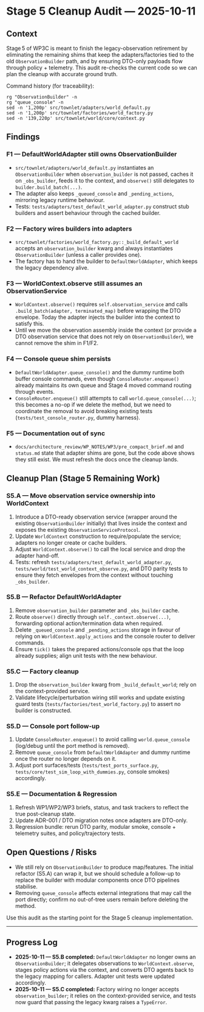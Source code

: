 # Stage 5 Cleanup Audit — 2025-10-11

## Context
Stage 5 of WP3C is meant to finish the legacy-observation retirement by
eliminating the remaining shims that keep the adapters/factories tied to the
old `ObservationBuilder` path, and by ensuring DTO-only payloads flow through
policy + telemetry. This audit re-checks the current code so we can plan the
cleanup with accurate ground truth.

Command history (for traceability):

```
rg "ObservationBuilder" -n
rg "queue_console" -n
sed -n '1,200p' src/townlet/adapters/world_default.py
sed -n '1,200p' src/townlet/factories/world_factory.py
sed -n '139,220p' src/townlet/world/core/context.py
```

## Findings

### F1 — DefaultWorldAdapter still owns ObservationBuilder
- `src/townlet/adapters/world_default.py` instantiates an `ObservationBuilder`
  when `observation_builder` is not passed, caches it on `_obs_builder`, feeds
  it to the context, and `observe()` still delegates to
  `builder.build_batch(...)`.  
- The adapter also keeps `_queued_console` and `_pending_actions`, mirroring
  legacy runtime behaviour.
- Tests: `tests/adapters/test_default_world_adapter.py` construct stub builders
  and assert behaviour through the cached builder.

### F2 — Factory wires builders into adapters
- `src/townlet/factories/world_factory.py::_build_default_world` accepts an
  `observation_builder` kwarg and always instantiates `ObservationBuilder`
  (unless a caller provides one).  
- The factory has to hand the builder to `DefaultWorldAdapter`, which keeps the
  legacy dependency alive.

### F3 — WorldContext.observe still assumes an ObservationService
- `WorldContext.observe()` requires `self.observation_service` and calls
  `.build_batch(adapter, terminated_map)` before wrapping the DTO envelope.
  Today the adapter injects the builder into the context to satisfy this.  
- Until we move the observation assembly inside the context (or provide a DTO
  observation service that does not rely on `ObservationBuilder`), we cannot
  remove the shim in F1/F2.

### F4 — Console queue shim persists
- `DefaultWorldAdapter.queue_console()` and the dummy runtime both buffer console
  commands, even though `ConsoleRouter.enqueue()` already maintains its own
  queue and Stage 4 moved command routing through events.  
- `ConsoleRouter.enqueue()` still attempts to call `world.queue_console(...)`;
  this becomes a no-op if we delete the method, but we need to coordinate the
  removal to avoid breaking existing tests (`tests/test_console_router.py`,
  dummy harness).

### F5 — Documentation out of sync
- `docs/architecture_review/WP_NOTES/WP3/pre_compact_brief.md` and
  `status.md` state that adapter shims are gone, but the code above shows they
  still exist. We must refresh the docs once the cleanup lands.

## Cleanup Plan (Stage 5 Remaining Work)

### S5.A — Move observation service ownership into WorldContext
1. Introduce a DTO-ready observation service (wrapper around the existing
   `ObservationBuilder` initially) that lives inside the context and exposes the
   existing `ObservationServiceProtocol`.  
2. Update `WorldContext` construction to require/populate the service; adapters
   no longer create or cache builders.  
3. Adjust `WorldContext.observe()` to call the local service and drop the
   adapter hand-off.
4. Tests: refresh `tests/adapters/test_default_world_adapter.py`,
   `tests/world/test_world_context_observe.py`, and DTO parity tests to ensure
   they fetch envelopes from the context without touching `_obs_builder`.

### S5.B — Refactor DefaultWorldAdapter
1. Remove `observation_builder` parameter and `_obs_builder` cache.  
2. Route `observe()` directly through `self._context.observe(...)`, forwarding
   optional action/termination data when required.  
3. Delete `_queued_console` and `_pending_actions` storage in favour of relying
   on `WorldContext.apply_actions` and the console router to deliver commands.
4. Ensure `tick()` takes the prepared actions/console ops that the loop already
   supplies; align unit tests with the new behaviour.

### S5.C — Factory cleanup
1. Drop the `observation_builder` kwarg from `_build_default_world`; rely on the
   context-provided service.  
2. Validate lifecycle/perturbation wiring still works and update existing guard
   tests (`tests/factories/test_world_factory.py`) to assert no builder is
   constructed.

### S5.D — Console port follow-up
1. Update `ConsoleRouter.enqueue()` to avoid calling `world.queue_console`
   (log/debug until the port method is removed).  
2. Remove `queue_console` from `DefaultWorldAdapter` and dummy runtime once the
   router no longer depends on it.  
3. Adjust port surfaces/tests (`tests/test_ports_surface.py`,
   `tests/core/test_sim_loop_with_dummies.py`, console smokes) accordingly.

### S5.E — Documentation & Regression
1. Refresh WP1/WP2/WP3 briefs, status, and task trackers to reflect the true
   post-cleanup state.  
2. Update ADR-001 / DTO migration notes once adapters are DTO-only.  
3. Regression bundle: rerun DTO parity, modular smoke, console + telemetry
   suites, and policy/trajectory tests.

## Open Questions / Risks
- We still rely on `ObservationBuilder` to produce map/features. The initial
  refactor (S5.A) can wrap it, but we should schedule a follow-up to replace the
  builder with modular components once DTO pipelines stabilise.
- Removing `queue_console` affects external integrations that may call the port
  directly; confirm no out-of-tree users remain before deleting the method.

Use this audit as the starting point for the Stage 5 cleanup implementation.

---

## Progress Log

- **2025-10-11 — S5.B completed:** `DefaultWorldAdapter` no longer owns an
  `ObservationBuilder`; it delegates observations to `WorldContext.observe`,
  stages policy actions via the context, and converts DTO agents back to the
  legacy mapping for callers. Adapter unit tests were updated accordingly.
- **2025-10-11 — S5.C completed:** Factory wiring no longer accepts
  `observation_builder`; it relies on the context-provided service, and tests
  now guard that passing the legacy kwarg raises a `TypeError`.
